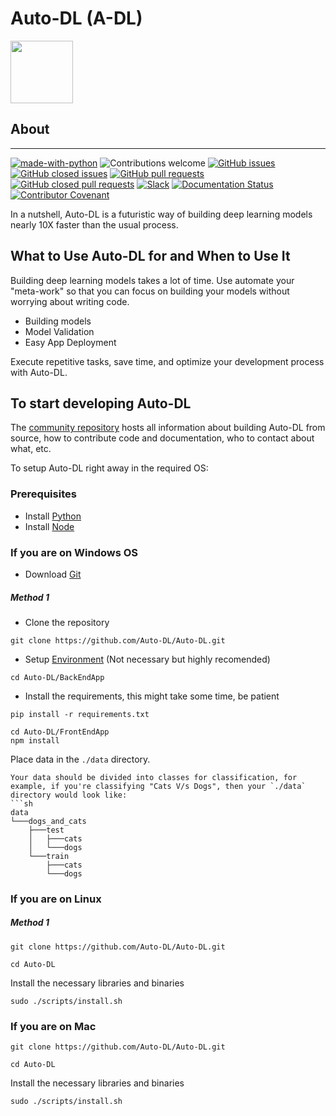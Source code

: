 # Auto-DL (A-DL)

<img src="/Logo.png" width="100">

## About

----
[![made-with-python](https://img.shields.io/badge/Made%20with-Python-1f425f.svg)](https://www.python.org/)
![Contributions welcome](https://img.shields.io/badge/contributions-welcome-orange.svg)
[![GitHub issues](https://img.shields.io/github/issues-raw/Auto-DL/Generator?color=red)](https://github.com/Auto-DL/Generator/issues?q=is%3Aopen+is%3Aissue)
[![GitHub closed issues](https://img.shields.io/github/issues-closed-raw/Auto-DL/Generator)](https://github.com/Auto-DL/Generator/issues?q=is%3Aissue+is%3Aclosed)
[![GitHub pull requests](https://img.shields.io/github/issues-pr-raw/Auto-DL/Generator?color=brightgreen)](https://github.com/Auto-DL/Generator/pulls?q=is%3Aopen+is%3Apr)
[![GitHub closed pull requests](https://img.shields.io/github/issues-pr-closed-raw/Auto-DL/Generator?color=green)](https://github.com/Auto-DL/Generator/pulls?q=is%3Apr+is%3Aclosed)
[![Slack](https://img.shields.io/badge/Join%20Our%20Community-Slack-blue)](https://join.slack.com/t/autodl/shared_invite/zt-qagxiwub-ywRM_oBvvF~F7YNtlBqy_Q)
[![Documentation Status](https://readthedocs.org/projects/auto-dl/badge/?version=latest)](https://auto-dl.readthedocs.io/en/latest/?badge=latest)
[![Contributor Covenant](https://img.shields.io/badge/Contributor%20Covenant-2.0-4baaaa.svg)](code_of_conduct.md)


In a nutshell, Auto-DL is a futuristic way of building deep learning models nearly 10X faster than the usual process.

## What to Use Auto-DL for and When to Use It


Building deep learning models takes a lot of time. 
Use automate your "meta-work" so that you can focus on building your models without worrying about writing code.

- Building models
- Model Validation
- Easy App Deployment

Execute repetitive tasks, save time, and optimize your development process with Auto-DL.

## To start developing Auto-DL

The [community repository](https://github.com/Auto-DL/Auto-DL/blob/v1-beta/CONTRIBUTING.md) hosts all information about
building Auto-DL from source, how to contribute code
and documentation, who to contact about what, etc.

To setup Auto-DL right away in the required OS:

### Prerequisites

* Install [Python](https://www.python.org/downloads/)
* Install [Node](https://nodejs.org/en/download/)

### If you are on Windows OS

* Download [Git](https://git-scm.com/download/win) 



##### Method 1

* Clone the repository
```
git clone https://github.com/Auto-DL/Auto-DL.git
```

* Setup [Environment](https://docs.python.org/3/library/venv.html) (Not necessary but highly recomended)

```
cd Auto-DL/BackEndApp
```
* Install the requirements, this might take some time, be patient

```
pip install -r requirements.txt

```

```
cd Auto-DL/FrontEndApp
npm install
```
Place data in the `./data` directory.

    Your data should be divided into classes for classification, for example, if you're classifying "Cats V/s Dogs", then your `./data` directory would look like:
    ```sh
    data
    └───dogs_and_cats
        ├───test
        │   ├───cats
        │   └───dogs
        └───train
            ├───cats
            └───dogs





### If you are on Linux

##### Method 1


```
git clone https://github.com/Auto-DL/Auto-DL.git
```
```
cd Auto-DL
```

Install the necessary libraries and binaries

```
sudo ./scripts/install.sh
```


### If you are on Mac

```
git clone https://github.com/Auto-DL/Auto-DL.git
```
```
cd Auto-DL
```
Install the necessary libraries and binaries

```
sudo ./scripts/install.sh
